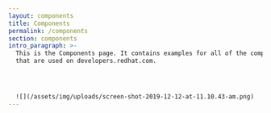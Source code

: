 ```yaml
---
layout: components
title: Components
permalink: /components
section: components
intro_paragraph: >-
  This is the Components page. It contains examples for all of the components
  that are used on developers.redhat.com.




  ![](/assets/img/uploads/screen-shot-2019-12-12-at-11.10.43-am.png)
---
```


